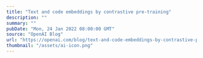 ```yaml
---
title: "Text and code embeddings by contrastive pre-training"
description: ""
summary: ""
pubDate: "Mon, 24 Jan 2022 08:00:00 GMT"
source: "OpenAI Blog"
url: "https://openai.com/blog/text-and-code-embeddings-by-contrastive-pre-training"
thumbnail: "/assets/ai-icon.png"
---
```


